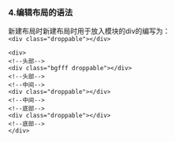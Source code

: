 ### 4.编辑布局的语法

新建布局时新建布局时用于放入模块的div的编写为：<br/>
`<div class="droppable"></div>`
```
<div><!--头部--><div class="bgfff droppable"></div><!--头部--><!--中间--><div class="droppable"></div><!--中间--><!--底部--><div class="droppable"></div><!--底部--></div>
```
